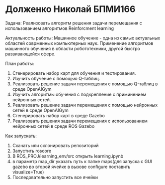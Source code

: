 # Долженко Николай БПМИ166
Задача:
Реализовать алгоритм решения задачи перемещания с использованием алгоритмов Reinforcment learning

Актуальность работы:
Машинное обучение - одна из самых актуальных областей соврменных компьютерных наук. Применение алгоритмов машинного обучения в области робототехники, другой быстро развивающейся сфере. 

План работы:
1) Сгенерировать набор карт для обучения и тестирования.
2) Изучить обучение с помощью Q-таблиц.
3) Реализовать решение задачи перемещения с помощью Q-таблиц в среде OpenAIGym
4) Изучить алгоритмы обучения с подкрепление с приминением нейронных сетей.
5) Реализовать решение задачи перемещения с помощью нейронных сетей в среде OpenAIGym
6) Сгенерировать набор карт в среде Gazebo
7) Реализовать решения задачи перемещения с использованием нейронных сетей в среде ROS Gazebo

Как запускать:
1) Скачать или склонировать репозиторий
2) Запустить roscore
3) В ROS_PROJ/learning_env/src открыть learning.ipynb 
4) в параметр map_dir указать путь к папке maps(для запуска с GUI gazebo во второй ячейке в вызове configure поставить visualize=True)
4) Последовательно запустить все ячейки
